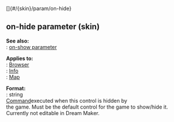 []{#/{skin}/param/on-hide}    
## on-hide parameter (skin)    
**See also:**    
:   [on-show parameter](ref/%7Bskin%7D/param/on-show)    
<!-- -->    
**Applies to:**    
:   [Browser](ref/%7Bskin%7D/control/browser)    
:   [Info](ref/%7Bskin%7D/control/info)    
:   [Map](ref/%7Bskin%7D/control/map)    
<!-- -->    
**Format:**    
:   string    
[Command](ref/%7Bskin%7D/commands)executed when this control is hidden by    
the game. Must be the default control for the game to show/hide it.    
Currently not editable in Dream Maker.  